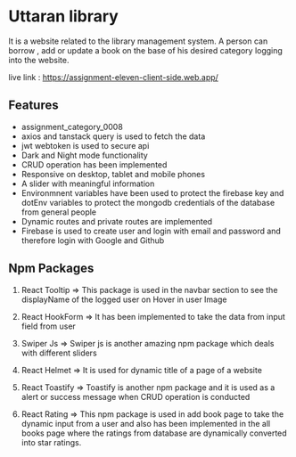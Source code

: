 


# Uttaran library

It is a website related to the library management system.
A person can borrow , add or update a book on the base of his desired category logging into the website.


live link : https://assignment-eleven-client-side.web.app/








## Features
- assignment_category_0008
- axios and tanstack query is used to fetch the data
- jwt webtoken is used to secure api
- Dark and Night mode functionality
- CRUD operation has been implemented 
- Responsive on desktop, tablet and mobile phones
- A slider with meaningful information 
- Environmnent variables have been used to protect the firebase key and dotEnv variables to protect the mongodb credentials of the database from general people
- Dynamic routes and  private routes are implemented
- Firebase is  used to create user and login with email and password and therefore login with Google and Github




## Npm Packages

1. React Tooltip => This package is used in the navbar section to see the displayName of the logged user on Hover in user Image

2. React HookForm => It has been implemented to take the data from input field from user

3. Swiper Js => Swiper js is another amazing npm package which deals with different sliders 

4. React Helmet => It is used for dynamic title of a page  of a website

5. React Toastify => Toastify is another npm package and it is used as a alert or success message when CRUD operation is conducted 

6. React Rating => This npm package is used in add book page to take the dynamic input from a user and also has been implemented in the all books page where the ratings from database are dynamically converted into star ratings.

